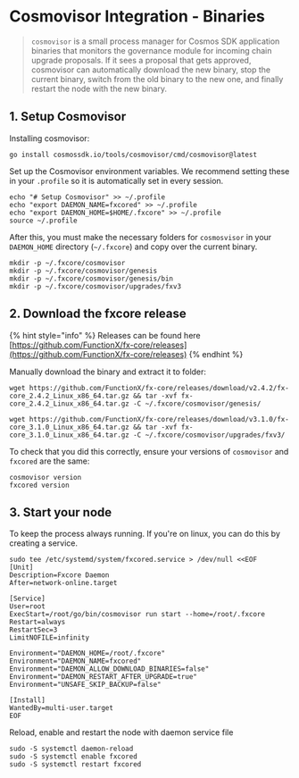 # Cosmovisor Integration - Binaries

> `cosmovisor` is a small process manager for Cosmos SDK application binaries that monitors the governance module for incoming chain upgrade proposals. If it sees a proposal that gets approved, cosmovisor can automatically download the new binary, stop the current binary, switch from the old binary to the new one, and finally restart the node with the new binary.

## 1. Setup Cosmovisor

Installing cosmovisor:

```
go install cosmossdk.io/tools/cosmovisor/cmd/cosmovisor@latest
```

Set up the Cosmovisor environment variables. We recommend setting these in your `.profile` so it is automatically set in every session.

```
echo "# Setup Cosmovisor" >> ~/.profile
echo "export DAEMON_NAME=fxcored" >> ~/.profile
echo "export DAEMON_HOME=$HOME/.fxcore" >> ~/.profile
source ~/.profile
```

After this, you must make the necessary folders for `cosmosvisor` in your `DAEMON_HOME` directory (`~/.fxcore`) and copy over the current binary.

```
mkdir -p ~/.fxcore/cosmovisor
mkdir -p ~/.fxcore/cosmovisor/genesis
mkdir -p ~/.fxcore/cosmovisor/genesis/bin
mkdir -p ~/.fxcore/cosmovisor/upgrades/fxv3
```

## 2. Download the fxcore release

{% hint style="info" %}
Releases can be found here [https://github.com/FunctionX/fx-core/releases](https://github.com/FunctionX/fx-core/releases)
{% endhint %}

Manually download the binary and extract it to folder:

```
wget https://github.com/FunctionX/fx-core/releases/download/v2.4.2/fx-core_2.4.2_Linux_x86_64.tar.gz && tar -xvf fx-core_2.4.2_Linux_x86_64.tar.gz -C ~/.fxcore/cosmovisor/genesis/

wget https://github.com/FunctionX/fx-core/releases/download/v3.1.0/fx-core_3.1.0_Linux_x86_64.tar.gz && tar -xvf fx-core_3.1.0_Linux_x86_64.tar.gz -C ~/.fxcore/cosmovisor/upgrades/fxv3/
```

To check that you did this correctly, ensure your versions of `cosmovisor` and `fxcored` are the same:

```
cosmovisor version
fxcored version
```

## 3. Start your node

To keep the process always running. If you're on linux, you can do this by creating a service.

```
sudo tee /etc/systemd/system/fxcored.service > /dev/null <<EOF
[Unit]
Description=Fxcore Daemon
After=network-online.target

[Service]
User=root
ExecStart=/root/go/bin/cosmovisor run start --home=/root/.fxcore
Restart=always
RestartSec=3
LimitNOFILE=infinity

Environment="DAEMON_HOME=/root/.fxcore"
Environment="DAEMON_NAME=fxcored"
Environment="DAEMON_ALLOW_DOWNLOAD_BINARIES=false"
Environment="DAEMON_RESTART_AFTER_UPGRADE=true"
Environment="UNSAFE_SKIP_BACKUP=false"

[Install]
WantedBy=multi-user.target
EOF
```

Reload, enable and restart the node with daemon service file

```
sudo -S systemctl daemon-reload
sudo -S systemctl enable fxcored
sudo -S systemctl restart fxcored
```
